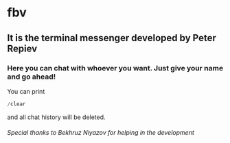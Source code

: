 # fbv 
## It is the terminal messenger developed by Peter Repiev
### Here you can chat with whoever you want. Just give your name and go ahead!
You can print
```python
/clear
```
and all chat history will be deleted.
###### Special thanks to Bekhruz Niyazov for helping in the development

